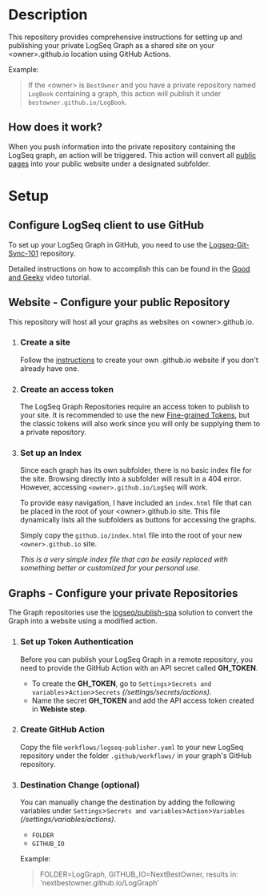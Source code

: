 # Description

This repository provides comprehensive instructions for setting up and publishing your private LogSeq Graph as a shared site on your \<owner\>.github.io location using GitHub Actions.

Example:
> If the \<owner\> is `BestOwner` and you have a private repository named `LogBook` containing a graph, this action will publish it under `bestowner.github.io/LogBook`.

## How does it work?

When you push information into the private repository containing the LogSeq graph, an action will be triggered. This action will convert all [public pages](https://docs.logseq.com/#/page/publishing%20(desktop%20app%20only)?anchor=ls-block-650b2586-475f-42d2-9473-5553f6901713) into your public website under a designated subfolder.

# Setup

## Configure LogSeq client to use GitHub
To set up your LogSeq Graph in GitHub, you need to use the [Logseq-Git-Sync-101](https://github.com/CharlesChiuGit/Logseq-Git-Sync-101) repository.

Detailed instructions on how to accomplish this can be found in the [Good and Geeky](https://www.youtube.com/watch?v=c2HrdSOoVD8&t=1s) video tutorial.

## Website - Configure your public Repository

This repository will host all your graphs as websites on \<owner\>.github.io.

1. ### Create a site
   Follow the [instructions](https://docs.github.com/en/pages/quickstart) to create your own .github.io website if you don't already have one.

2. ### Create an access token
   The LogSeq Graph Repositories require an access token to publish to your site. It is recommended to use the new [Fine-grained Tokens](https://docs.github.com/en/authentication/keeping-your-account-and-data-secure/managing-your-personal-access-tokens), but the classic tokens will also work since you will only be supplying them to a private repository.

3. ### Set up an Index
   Since each graph has its own subfolder, there is no basic index file for the site. Browsing directly into a subfolder will result in a 404 error. However, accessing `<owner>.github.io/LogSeq` will work.

   To provide easy navigation, I have included an `index.html` file that can be placed in the root of your \<owner\>.github.io site. This file dynamically lists all the subfolders as buttons for accessing the graphs.

   Simply copy the `github.io/index.html` file into the root of your new `<owner>.github.io` site.

   *This is a very simple index file that can be easily replaced with something better or customized for your personal use.*

## Graphs - Configure your private Repositories

The Graph repositories use the [logseq/publish-spa](https://github.com/logseq/publish-spa) solution to convert the Graph into a website using a modified action.

1. ### Set up Token Authentication
   Before you can publish your LogSeq Graph in a remote repository, you need to provide the GitHub Action with an API secret called **GH_TOKEN**.
   - To create the **GH_TOKEN**, go to `Settings`>`Secrets and variables`>`Action`>`Secrets` *(/settings/secrets/actions)*.
   - Name the secret **GH_TOKEN** and add the API access token created in **Webiste step**.

2. ### Create GitHub Action
   Copy the file `workflows/logseq-publisher.yaml` to your new LogSeq repository under the folder `.github/workflows/` in your graph's GitHub repository.

3. ### Destination Change (optional)
   You can manually change the destination by adding the following variables under `Settings`>`Secrets and variables`>`Action`>`Variables` *(/settings/variables/actions)*.
   - `FOLDER`
   - `GITHUB_IO`

   Example:
   > FOLDER=LogGraph, GITHUB_IO=NextBestOwner, results in: 'nextbestowner.github.io/LogGraph'